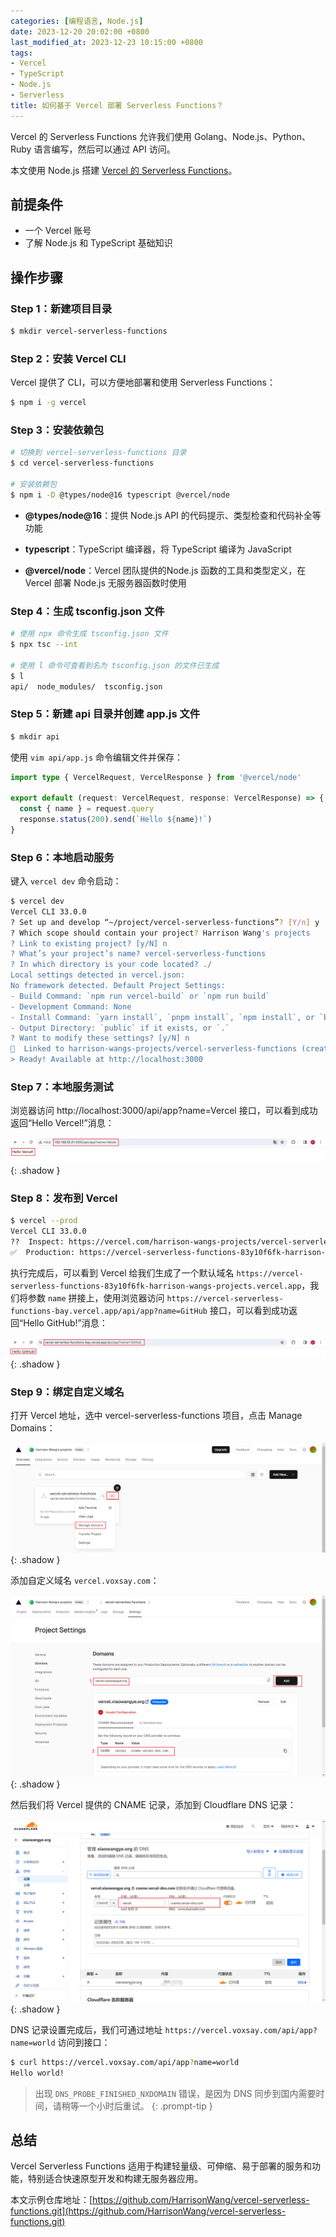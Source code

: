 ```yaml
---
categories: [编程语言, Node.js]
date: 2023-12-20 20:02:00 +0800
last_modified_at: 2023-12-23 10:15:00 +0800
tags:
- Vercel
- TypeScript
- Node.js
- Serverless
title: 如何基于 Vercel 部署 Serverless Functions？
---
```


Vercel 的 Serverless Functions 允许我们使用 Golang、Node.js、Python、Ruby 语言编写，然后可以通过 API 访问。

本文使用 Node.js 搭建 [Vercel 的 Serverless Functions](https://vercel.com/docs/concepts/functions/serverless-functions)。

## 前提条件

- 一个 Vercel 账号
- 了解 Node.js 和 TypeScript 基础知识

## 操作步骤

### Step 1：新建项目目录

```bash
$ mkdir vercel-serverless-functions
```

### Step 2：安装 Vercel CLI

Vercel 提供了 CLI，可以方便地部署和使用 Serverless Functions：

```bash
$ npm i -g vercel
```

### Step 3：安装依赖包

```bash
# 切换到 vercel-serverless-functions 目录
$ cd vercel-serverless-functions

# 安装依赖包
$ npm i -D @types/node@16 typescript @vercel/node
```

- **@types/node@16**：提供 Node.js API 的代码提示、类型检查和代码补全等功能

- **typescript**：TypeScript 编译器，将 TypeScript 编译为 JavaScript

- **@vercel/node**：Vercel 团队提供的Node.js 函数的工具和类型定义，在 Vercel 部署 Node.js 无服务器函数时使用

### Step 4：生成 tsconfig.json 文件

```bash
# 使用 npx 命令生成 tsconfig.json 文件
$ npx tsc --int

# 使用 l 命令可查看到名为 tsconfig.json 的文件已生成
$ l
api/  node_modules/  tsconfig.json
```

### Step 5：新建 api 目录并创建 app.js 文件

```bash
$ mkdir api
```

使用 `vim api/app.js` 命令编辑文件并保存：

```ts
import type { VercelRequest, VercelResponse } from '@vercel/node'

export default (request: VercelRequest, response: VercelResponse) => {
  const { name } = request.query
  response.status(200).send(`Hello ${name}!`)
}
```

### Step 6：本地启动服务

键入 `vercel dev` 命令启动：

```bash
$ vercel dev
Vercel CLI 33.0.0
? Set up and develop “~/project/vercel-serverless-functions”? [Y/n] y
? Which scope should contain your project? Harrison Wang's projects
? Link to existing project? [y/N] n
? What’s your project’s name? vercel-serverless-functions
? In which directory is your code located? ./
Local settings detected in vercel.json:
No framework detected. Default Project Settings:
- Build Command: `npm run vercel-build` or `npm run build`
- Development Command: None
- Install Command: `yarn install`, `pnpm install`, `npm install`, or `bun install`
- Output Directory: `public` if it exists, or `.`
? Want to modify these settings? [y/N] n
🔗  Linked to harrison-wangs-projects/vercel-serverless-functions (created .vercel)
> Ready! Available at http://localhost:3000
```

### Step 7：本地服务测试

浏览器访问 http://localhost:3000/api/app?name=Vercel 接口，可以看到成功返回“Hello Vercel!”消息：

![image-20231220125423697](/img/image-20231220125423697.png){: .shadow }

### Step 8：发布到 Vercel

```bash
$ vercel --prod
Vercel CLI 33.0.0
??  Inspect: https://vercel.com/harrison-wangs-projects/vercel-serverless-functions/4WR38JWoD5pC8UDQ2B8LmRhiueWx [1s]
✅  Production: https://vercel-serverless-functions-83y10f6fk-harrison-wangs-projects.vercel.app [1s]
```

执行完成后，可以看到 Vercel 给我们生成了一个默认域名 `https://vercel-serverless-functions-83y10f6fk-harrison-wangs-projects.vercel.app`，我们将参数 `name` 拼接上，使用浏览器访问 `https://vercel-serverless-functions-bay.vercel.app/api/app?name=GitHub` 接口，可以看到成功返回“Hello GitHub!”消息：

![image-20231220130920834](/img/image-20231220130920834.png){: .shadow }

### Step 9：绑定自定义域名

打开 Vercel 地址，选中 vercel-serverless-functions 项目，点击 Manage Domains：

![image-20231220140131095](/img/image-20231220140131095.png){: .shadow }

添加自定义域名 `vercel.voxsay.com`：

![image-20231220140318881](/img/image-20231220140318881.png){: .shadow }

然后我们将 Vercel 提供的 CNAME 记录，添加到 Cloudflare DNS 记录：

![image-20231220140533989](/img/image-20231220140533989.png){: .shadow }

DNS 记录设置完成后，我们可通过地址 `https://vercel.voxsay.com/api/app?name=world` 访问到接口：

```bash
$ curl https://vercel.voxsay.com/api/app?name=world
Hello world!
```

> 出现 `DNS_PROBE_FINISHED_NXDOMAIN` 错误，是因为 DNS 同步到国内需要时间，请稍等一个小时后重试。
{: .prompt-tip }

## 总结

Vercel Serverless Functions 适用于构建轻量级、可伸缩、易于部署的服务和功能，特别适合快速原型开发和构建无服务器应用。

本文示例仓库地址：[https://github.com/HarrisonWang/vercel-serverless-functions.git](https://github.com/HarrisonWang/vercel-serverless-functions.git)
